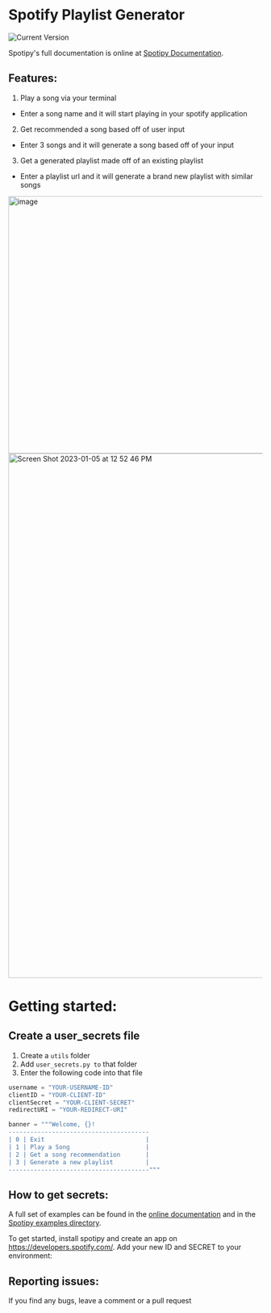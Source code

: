 # Spotify Playlist Generator
![Current Version](https://img.shields.io/badge/version-1.0.7-green.svg)

Spotipy's full documentation is online at [Spotipy Documentation](http://spotipy.readthedocs.org/).

## Features:
1. Play a song via your terminal
- Enter a song name and it will start playing in your spotify application
2. Get recommended a song based off of user input
- Enter 3 songs and it will generate a song based off of your input
3. Get a generated playlist made off of an existing playlist
- Enter a playlist url and it will generate a brand new playlist with similar songs

<img width="509" alt="image" src="https://user-images.githubusercontent.com/106450097/210877746-35c683d3-00cc-4cfe-91c9-5b29f2a9611c.png">
<img width="1038" alt="Screen Shot 2023-01-05 at 12 52 46 PM" src="https://user-images.githubusercontent.com/106450097/210877856-1c095c39-55d7-449b-9045-c7c3b8cc38c0.png">

# Getting started:
## Create a user_secrets file
1. Create a `utils` folder
2. Add `user_secrets.py to` that folder
3. Enter the following code into that file
```py
username = "YOUR-USERNAME-ID"
clientID = "YOUR-CLIENT-ID"
clientSecret = "YOUR-CLIENT-SECRET"
redirectURI = "YOUR-REDIRECT-URI" 

banner = """Welcome, {}!
---------------------------------------
| 0 | Exit                            |
| 1 | Play a Song                     |
| 2 | Get a song recommendation       |
| 3 | Generate a new playlist         |
---------------------------------------"""
```

## How to get secrets:
A full set of examples can be found in the [online documentation](http://spotipy.readthedocs.org/) and in the [Spotipy examples directory](https://github.com/plamere/spotipy/tree/master/examples).

To get started, install spotipy and create an app on https://developers.spotify.com/.
Add your new ID and SECRET to your environment:

## Reporting issues:
If you find any bugs, leave a comment or a pull request
